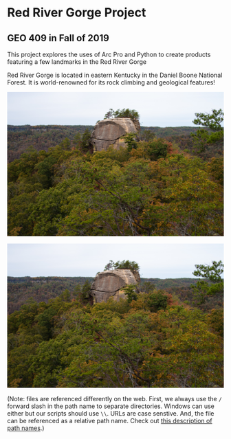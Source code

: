 # Red River Gorge Project 
## GEO 409 in Fall of 2019

This project explores the uses of Arc Pro and Python to create products featuring a few landmarks in the Red River Gorge

Red River Gorge is located in eastern Kentucky in the Daniel Boone National Forest. It is world-renowned for its rock climbing and geological features!

![Image of Courthouse Rock](basemap/Images/fieldtrip_geo409_191025-3.jpg)

<!-- This is a absolute file path to local resource. Let's use a relativeC:\WinebargerGIS\RRG2\Images\fieldtrip_geo409_191025-3 (1).jpg -->

![Image description](Images/fieldtrip_geo409_191025-3.jpg)

(Note: files are referenced differently on the web. First, we always use the `/` forward slash in the path name to separate directories. Windows can use either but our scripts should use `\\`. URLs are case senstive. And, the file can be referenced as a relative path name. Check out [this description of path names](http://desktop.arcgis.com/en/arcmap/10.3/tools/supplement/pathnames-explained-absolute-relative-unc-and-url.htm).)



